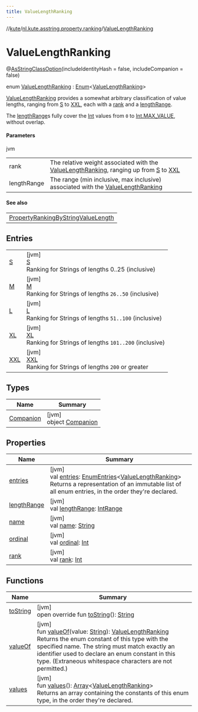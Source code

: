 ```yaml
---
title: ValueLengthRanking
---
```

//[kute](../../../index.html)/[nl.kute.asstring.property.ranking](../index.html)/[ValueLengthRanking](index.html)



# ValueLengthRanking





@[AsStringClassOption](../../nl.kute.asstring.annotation.option/-as-string-class-option/index.html)(includeIdentityHash = false, includeCompanion = false)



enum [ValueLengthRanking](index.html) : [Enum](https://kotlinlang.org/api/latest/jvm/stdlib/kotlin/-enum/index.html)&lt;[ValueLengthRanking](index.html)&gt; 

[ValueLengthRanking](index.html) provides a somewhat arbitrary classification of value lengths, ranging from [S](-s/index.html) to [XXL](-x-x-l/index.html), each with a [rank](rank.html) and a [lengthRange](length-range.html).



The [lengthRange](length-range.html)s fully cover the [Int](https://kotlinlang.org/api/latest/jvm/stdlib/kotlin/-int/index.html) values from `0` to [Int.MAX_VALUE](https://kotlinlang.org/api/latest/jvm/stdlib/kotlin/-int/-m-a-x_-v-a-l-u-e.html), without overlap.



#### Parameters


jvm

| | |
|---|---|
| rank | The relative weight associated with the [ValueLengthRanking](index.html), ranging up from [S](-s/index.html) to [XXL](-x-x-l/index.html) |
| lengthRange | The range (min inclusive, max inclusive) associated with the [ValueLengthRanking](index.html) |



#### See also


| |
|---|
| [PropertyRankingByStringValueLength](../-property-ranking-by-string-value-length/index.html) |


## Entries


| | |
|---|---|
| [S](-s/index.html) | [jvm]<br>[S](-s/index.html)<br>Ranking for Strings of lengths 0..25 (inclusive) |
| [M](-m/index.html) | [jvm]<br>[M](-m/index.html)<br>Ranking for Strings of lengths `26..50` (inclusive) |
| [L](-l/index.html) | [jvm]<br>[L](-l/index.html)<br>Ranking for Strings of lengths `51..100` (inclusive) |
| [XL](-x-l/index.html) | [jvm]<br>[XL](-x-l/index.html)<br>Ranking for Strings of lengths `101..200` (inclusive) |
| [XXL](-x-x-l/index.html) | [jvm]<br>[XXL](-x-x-l/index.html)<br>Ranking for Strings of lengths `200` or greater |


## Types


| Name | Summary |
|---|---|
| [Companion](-companion/index.html) | [jvm]<br>object [Companion](-companion/index.html) |


## Properties


| Name | Summary |
|---|---|
| [entries](entries.html) | [jvm]<br>val [entries](entries.html): [EnumEntries](https://kotlinlang.org/api/latest/jvm/stdlib/kotlin.enums/-enum-entries/index.html)&lt;[ValueLengthRanking](index.html)&gt;<br>Returns a representation of an immutable list of all enum entries, in the order they're declared. |
| [lengthRange](length-range.html) | [jvm]<br>val [lengthRange](length-range.html): [IntRange](https://kotlinlang.org/api/latest/jvm/stdlib/kotlin.ranges/-int-range/index.html) |
| [name](../../nl.kute.hashing/-digest-method/-m-d5/index.html#-372974862%2FProperties%2F863300109) | [jvm]<br>val [name](../../nl.kute.hashing/-digest-method/-m-d5/index.html#-372974862%2FProperties%2F863300109): [String](https://kotlinlang.org/api/latest/jvm/stdlib/kotlin/-string/index.html) |
| [ordinal](../../nl.kute.hashing/-digest-method/-m-d5/index.html#-739389684%2FProperties%2F863300109) | [jvm]<br>val [ordinal](../../nl.kute.hashing/-digest-method/-m-d5/index.html#-739389684%2FProperties%2F863300109): [Int](https://kotlinlang.org/api/latest/jvm/stdlib/kotlin/-int/index.html) |
| [rank](rank.html) | [jvm]<br>val [rank](rank.html): [Int](https://kotlinlang.org/api/latest/jvm/stdlib/kotlin/-int/index.html) |


## Functions


| Name | Summary |
|---|---|
| [toString](to-string.html) | [jvm]<br>open override fun [toString](to-string.html)(): [String](https://kotlinlang.org/api/latest/jvm/stdlib/kotlin/-string/index.html) |
| [valueOf](value-of.html) | [jvm]<br>fun [valueOf](value-of.html)(value: [String](https://kotlinlang.org/api/latest/jvm/stdlib/kotlin/-string/index.html)): [ValueLengthRanking](index.html)<br>Returns the enum constant of this type with the specified name. The string must match exactly an identifier used to declare an enum constant in this type. (Extraneous whitespace characters are not permitted.) |
| [values](values.html) | [jvm]<br>fun [values](values.html)(): [Array](https://kotlinlang.org/api/latest/jvm/stdlib/kotlin/-array/index.html)&lt;[ValueLengthRanking](index.html)&gt;<br>Returns an array containing the constants of this enum type, in the order they're declared. |

